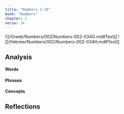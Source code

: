 ```yaml
---
title: "Numbers 2:34"
book: "Numbers"
chapter: 2
verse: 34
---
```

![[/Greek/Numbers/002/Numbers-002-034G.md#Text]]
![[/Hebrew/Numbers/002/Numbers-002-034H.md#Text]]

## Analysis

#### Words

#### Phrases

#### Concepts

## Reflections
